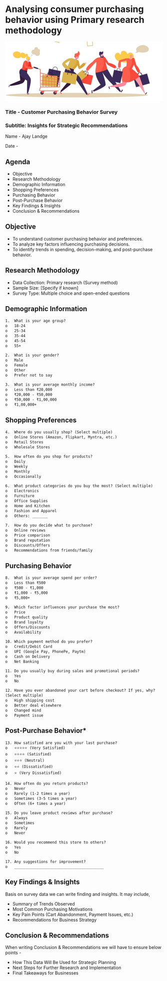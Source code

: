 # Analysing consumer purchasing behavior using Primary research methodology

![Logo](Consumer_Behavior_Image.jpg)

### Title - Customer Purchasing Behavior Survey

### Subtitle: Insights for Strategic Recommendations

Name - Ajay Landge

Date - 

## Agenda

 - Objective
 - Research Methodology
 - Demographic Information
 - Shopping Preferences
 - Purchasing Behavior
 - Post-Purchase Behavior
 - Key Findings & Insights
 - Conclusion & Recommendations

## Objective

- To understand customer purchasing behavior and preferences.
- To analyze key factors influencing purchasing decisions.
- To identify trends in spending, decision-making, and post-purchase behavior.

## Research Methodology
 - Data Collection: Primary research (Survey method)
 - Sample Size: [Specify if known]
 - Survey Type: Multiple choice and open-ended questions

## Demographic Information
```MR
1.	What is your age group?
o	18-24
o	25-34
o	35-44
o	45-54
o	55+
```
```MR
2.	What is your gender?
o	Male
o	Female
o	Other
o	Prefer not to say
```
```MR
3.	What is your average monthly income?
o	Less than ₹20,000
o	₹20,000 - ₹50,000
o	₹50,000 - ₹1,00,000
o	₹1,00,000+
```

## Shopping Preferences
```MR
4.	Where do you usually shop? (Select multiple)
o	Online Stores (Amazon, Flipkart, Myntra, etc.)
o	Retail Stores
o	Wholesale Stores
```

```MR
5.	How often do you shop for products?
o	Daily
o	Weekly
o	Monthly
o	Occasionally
```
```MR
6.	What product categories do you buy the most? (Select multiple)
o	Electronics
o	Furniture
o	Office Supplies
o	Home and Kitchen
o	Fashion and Apparel
o	Others: _______
```
```MR
7.	How do you decide what to purchase?
o	Online reviews
o	Price comparison
o	Brand reputation
o	Discounts/Offers
o	Recommendations from friends/family
```
## Purchasing Behavior
```MR
8.	What is your average spend per order?
o	Less than ₹500
o	₹500 - ₹1,000
o	₹1,000 - ₹5,000
o	₹5,000+
```
```MR
9.	Which factor influences your purchase the most?
o	Price
o	Product quality
o	Brand loyalty
o	Offers/Discounts
o	Availability
```
```MR
10.	Which payment method do you prefer?
o	Credit/Debit Card
o	UPI (Google Pay, PhonePe, Paytm)
o	Cash on Delivery
o	Net Banking
```
```MR
11.	Do you usually buy during sales and promotional periods?
o	Yes
o	No
```
```MR
12.	Have you ever abandoned your cart before checkout? If yes, why? (Select multiple)
o	High shipping cost
o	Better deal elsewhere
o	Changed mind
o	Payment issue
```
## Post-Purchase Behavior*
```MR
13.	How satisfied are you with your last purchase?
o	⭐⭐⭐⭐⭐ (Very Satisfied)
o	⭐⭐⭐⭐ (Satisfied)
o	⭐⭐⭐ (Neutral)
o	⭐⭐ (Dissatisfied)
o	⭐ (Very Dissatisfied)
```
```MR
14.	How often do you return products?
o	Never
o	Rarely (1-2 times a year)
o	Sometimes (3-5 times a year)
o	Often (6+ times a year)
```
```MR
15.	Do you leave product reviews after purchase?
o	Always
o	Sometimes
o	Rarely
o	Never
```
```MR
16.	Would you recommend this store to others?
o	Yes
o	No
```
```MR
17.	Any suggestions for improvement?
o	________________________________________
```

## Key Findings & Insights

Basis on survey data we can write finding and insights. It may include,
- Summary of Trends Observed
- Most Common Purchasing Motivations
- Key Pain Points (Cart Abandonment, Payment Issues, etc.)
- Recommendations for Business Strategy

## Conclusion & Recommendations
When writing Conclusion & Recommendations we will have to ensure below points - 
 - How This Data Will Be Used for Strategic Planning
 - Next Steps for Further Research and Implementation
 - Final Takeaways for Businesses
